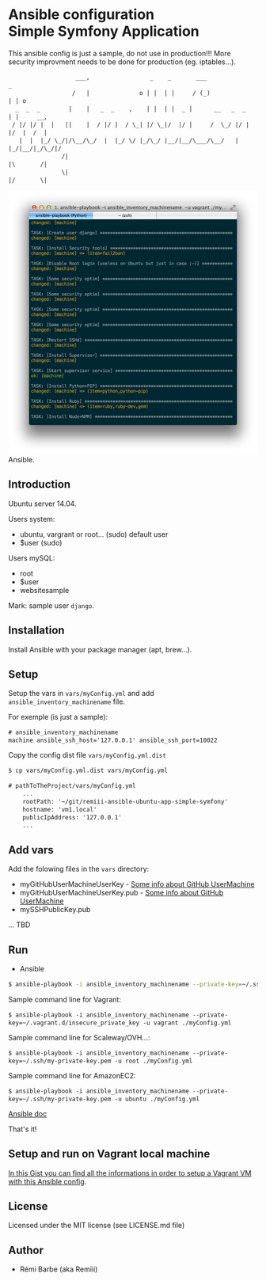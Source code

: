 # Ansible configuration<br>Simple Symfony Application

This ansible config is just a sample, do not use in production!!! More security improvment needs to be done for production (eg. iptables...).

```
                   ___,                 _    _       ___               _
                  /   |              o | |  | |     / (_)             | | o
  _  _  _        |    |   _  _    ,    | |  | |  _ |      __   _  _   | |     __,
 / |/ |/ |  |   ||    |  / |/ |  / \_| |/ \_|/  |/ |     /  \_/ |/ |  |/  |  /  |
   |  |  |_/ \_/|/\__/\_/  |  |_/ \/ |_/\_/ |__/|__/\___/\__/   |  |_/|__/|_/\_/|/
               /|                                                     |\       /|
               \|                                                     |/       \|
```

![Screen shot - Ansible](https://raw.githubusercontent.com/Remiii/remiii-ansible-ubuntu-app-simple-symfony/master/_documentation/image/image1.png)<br>
Ansible.

## Introduction

Ubuntu server 14.04.

Users system:
- ubuntu, vargrant or root... (sudo) default user
- $user (sudo)

Users mySQL:
- root
- $user
- websitesample

Mark: sample user `django`.

## Installation

Install Ansible with your package manager (apt, brew...).

## Setup

Setup the vars in `vars/myConfig.yml` and add `ansible_inventory_machinename` file.

For exemple (is just a sample):
```
# ansible_inventory_machinename
machine ansible_ssh_host='127.0.0.1' ansible_ssh_port=10022
```

Copy the config dist file `vars/myConfig.yml.dist`
```sh
$ cp vars/myConfig.yml.dist vars/myConfig.yml
```

```
# pathToTheProject/vars/myConfig.yml
    ...
    rootPath: '~/git/remiii-ansible-ubuntu-app-simple-symfony'
    hostname: 'vm1.local'
    publicIpAddress: '127.0.0.1'
    ...
```

## Add vars

Add the folowing files in the `vars` directory:

- myGitHubUserMachineUserKey - [Some info about GitHub UserMachine](https://developer.github.com/guides/managing-deploy-keys/#machine-users)
- myGitHubUserMachineUserKey.pub - [Some info about GitHub UserMachine](https://developer.github.com/guides/managing-deploy-keys/#machine-users)
- mySSHPublicKey.pub

... TBD

## Run

* Ansible

```sh
$ ansible-playbook -i ansible_inventory_machinename --private-key=~/.ssh/myFuckingPrivateKey.pem -u yourDefaultUser ./myConfig.yml
```

Sample command line for Vagrant:

```
$ ansible-playbook -i ansible_inventory_machinename --private-key=~/.vagrant.d/insecure_private_key -u vagrant ./myConfig.yml
```

Sample command line for Scaleway/OVH...:

```
$ ansible-playbook -i ansible_inventory_machinename --private-key=~/.ssh/my-private-key.pem -u root ./myConfig.yml
```

Sample command line for AmazonEC2:

```
$ ansible-playbook -i ansible_inventory_machinename --private-key=~/.ssh/my-private-key.pem -u ubuntu ./myConfig.yml
```

[Ansible doc](http://docs.ansible.com/guide_vagrant.html#running-ansible-manually)

That's it!

## Setup and run on Vagrant local machine

[In this Gist you can find all the informations in order to setup a Vagrant VM with this Ansible config](https://gist.github.com/Remiii/3857fdca713aebf9f84d).

## License

Licensed under the MIT license (see LICENSE.md file)

## Author

* Rémi Barbe (aka Remiii)


